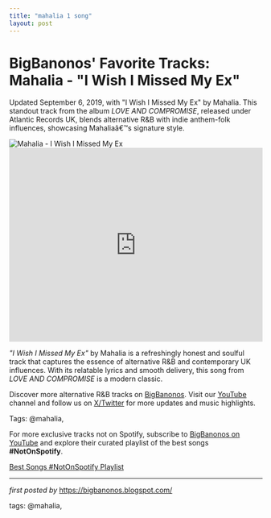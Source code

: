 ```yaml
---
title: "mahalia 1 song"
layout: post
---
```

<!-- Post Title -->
<h1 >BigBanonos' Favorite Tracks: Mahalia - "I Wish I Missed My Ex"</h1> <!-- Introductory Text -->
<p >Updated September 6, 2019, with "I Wish I Missed My Ex" by Mahalia. This standout track from the album <em>LOVE AND COMPROMISE</em>, released under Atlantic Records UK, blends alternative R&B with indie anthem-folk influences, showcasing Mahaliaâ€™s signature style.</p> <!-- Featured Image -->
<div > <img src="https://subpop-img.s3.amazonaws.com/asset/artist_images/attachments/000/009/897/original/magictrick3.jpg?1680121412" alt="Mahalia - I Wish I Missed My Ex" />
</div> <!-- YouTube Video Embed -->
<div > <iframe width="100%" height="385" src="https://www.youtube.com/embed/a7kT52xL-7g" title="Mahalia - I Wish I Missed My Ex" frameborder="0" allow="accelerometer; autoplay; clipboard-write; encrypted-media; gyroscope; picture-in-picture; web-share" referrerpolicy="strict-origin-when-cross-origin" allowfullscreen></iframe>
</div> <!-- Song Information -->
<div > <p><em>"I Wish I Missed My Ex"</em> by Mahalia is a refreshingly honest and soulful track that captures the essence of alternative R&B and contemporary UK influences. With its relatable lyrics and smooth delivery, this song from <em>LOVE AND COMPROMISE</em> is a modern classic.</p>
</div> <!-- Footer Links -->
<div > <p>Discover more alternative R&B tracks on <a href="https://bigbanonos.blogspot.com/" target="_blank">BigBanonos</a>. Visit our <a href="https://www.youtube.com/@BigBanonos" target="_blank">YouTube</a> channel and follow us on <a href="https://x.com/bigbanonos" target="_blank">X/Twitter</a> for more updates and music highlights.</p>
</div> <!-- Tags -->
<p >Tags: @mahalia,</p>


<!--Subscribe and Playlist Links-->
<div>
    <p>For more exclusive tracks not on Spotify, subscribe to <a href="https://www.youtube.com/@BigBanonos" target="_blank">BigBanonos on YouTube</a> and explore their curated playlist of the best songs <strong>#NotOnSpotify</strong>.</p>
    <p><a href="https://www.youtube.com/playlist?list=PLtuNtuTatqI0kFahUCbtbfenC_ET5O_tr" target="_blank">Best Songs #NotOnSpotify Playlist<br /></a></p></div>

<hr />

<p><em>first posted by</em> <a href="https://bigbanonos.blogspot.com/" rel="noopener" target="_new">https://bigbanonos.blogspot.com/</a></p>

<p>tags: @mahalia,</p>
